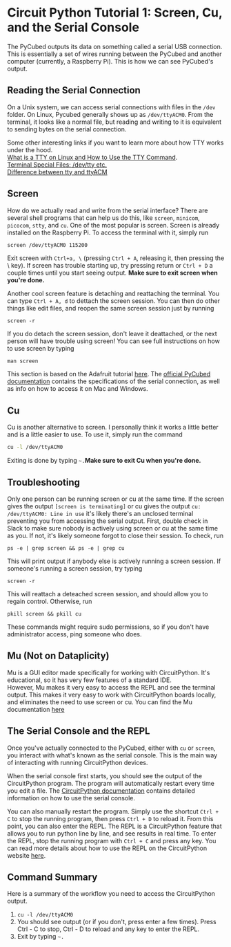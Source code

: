 # Circuit Python Tutorial 1: Screen, Cu, and the Serial Console

The PyCubed outputs its data on something called a serial USB connection. 
This is essentially a set of wires running between the PyCubed and another
computer (currently, a Raspberry Pi). This is how we can see PyCubed's output.

## Reading the Serial Connection

On a Unix system, we can access serial connections with files in the `/dev` folder. 
On Linux, Pycubed generally shows up as `/dev/ttyACM0`. From the terminal, it looks like a normal file, but 
reading and writing to it is equivalent to sending bytes on the serial 
connection. 

Some other interesting links if you want to learn more about how
TTY works under the hood. \
[What is a TTY on Linux and How to Use the TTY Command](https://www.howtogeek.com/428174/what-is-a-tty-on-linux-and-how-to-use-the-tty-command/).\
[Terminal Special Files: /dev/tty etc.](http://ftp.lyx.org/pub/sgml-tools/website/HOWTO/Text-Terminal-HOWTO/t1162.html)\
[Difference between tty and ttyACM](https://rfc1149.net/blog/2013/03/05/what-is-the-difference-between-devttyusbx-and-devttyacmx/)

## Screen

How do we actually read and write from the serial interface? There
are several shell programs that can help us do this, like `screen`, `minicom`, `picocom`, `stty`, and `cu`. One of the most popular is screen. 
Screen is already installed on the Raspberry Pi. To access the terminal with it, 
simply run 
```bash
screen /dev/ttyACM0 115200
```
Exit screen with `Ctrl+a, \` (pressing `Ctrl + A`, releasing it, then pressing the \ key). 
If screen has trouble starting up, try pressing return or `Ctrl + D` a couple times until you start seeing output.
**Make sure to exit screen when you're done.**

Another cool screen feature is detaching and reattaching the terminal. You can type `Ctrl + A, d` to dettach the 
screen session. You can then do other things like edit files, and reopen the same screen session just by running
```
screen -r
```
If you do detach the screen session, don't leave it deattached, or the next person will have trouble using screen! You can see full instructions on how 
to use screen by typing 
```
man screen
```

This section is based on the Adafruit tutorial [here](https://learn.adafruit.com/welcome-to-circuitpython/advanced-serial-console-on-mac-and-linux). 
The [official PyCubed documentation](https://www.notion.so/Accessing-the-Serial-Console-bfd69dfcd5f544e4b1c1164f29d8c45f#9a7e569d436b4abc925e508ef3ed6a6e) contains the specifications of the serial connection, as well as info on how to access it on Mac and Windows. 

## Cu

Cu is another alternative to screen. I personally think it works a little better and is a little easier to use. 
To use it, simply run the command
```bash
cu -l /dev/ttyACM0
```
Exiting is done by typing `~.`**Make sure to exit Cu when you're done.**

## Troubleshooting
Only one person can be running screen or cu at the same time. If the screen gives the output ```[screen is terminating]``` 
or cu gives the output  ```cu: /dev/ttyACM0: Line in use```
it's likely there's an unclosed terminal preventing you from accessing the serial output. 
First, double check in Slack to make sure nobody is actively using screen or cu at the same time as you. If not, it's likely 
someone forgot to close their session. To check, run 
```
ps -e | grep screen && ps -e | grep cu
```
This will print output if anybody else is actively running a screen session. If someone's running a screen session, try typing
```
screen -r 
```
This will reattach a deteached screen session, and should allow you to regain control. Otherwise, run 
```
pkill screen && pkill cu
```
These commands might require sudo permissions, so if you don't have administrator access, ping someone who does. 

## Mu (Not on Dataplicity)

Mu is a GUI editor made specifically for working with CircuitPython. It's educational, so it has very few features of a standard IDE.  
However, Mu makes it very easy to access the REPL and see the terminal output. This makes it very easy
to work with CircuitPython boards locally, and eliminates the need to use screen or cu. You can find the Mu documentation
[here](https://codewith.mu)

## The Serial Console and the REPL
Once you've actually connected to the PyCubed, either with `cu` or `screen`, you interact with what's known as the serial console. 
This is the main way of interacting with running CircuitPython devices.

When the serial console first starts, you should see the output of the CircuitPython program. The program will automatically 
restart every time you edit a file. The [CircuitPython documentation](https://learn.adafruit.com/welcome-to-circuitpython/interacting-with-the-serial-console) contains detailed information on how to use the serial console. 

You can also manually restart the program. Simply use the shortcut `Ctrl + C` to stop the running program, then 
press `Ctrl + D` to reload it. From this point, you can also enter the REPL. The REPL is a CircuitPython feature that
allows you to run python line by line, and see results in real time. To enter the REPL, 
stop the running program with `Ctrl + C` and press any key. You can read more details about how to use the REPL on the CircuitPython website [here](https://learn.adafruit.com/welcome-to-circuitpython/the-repl). 

## Command Summary
Here is a summary of the workflow you need to access the CircuitPython output. 

1. ```cu -l /dev/ttyACM0``` 
2. You should see output (or if you don't, press enter a few times). Press Ctrl - C to stop, Ctrl - D to reload and any key to enter the REPL. 
3. Exit by typing `~.` 

